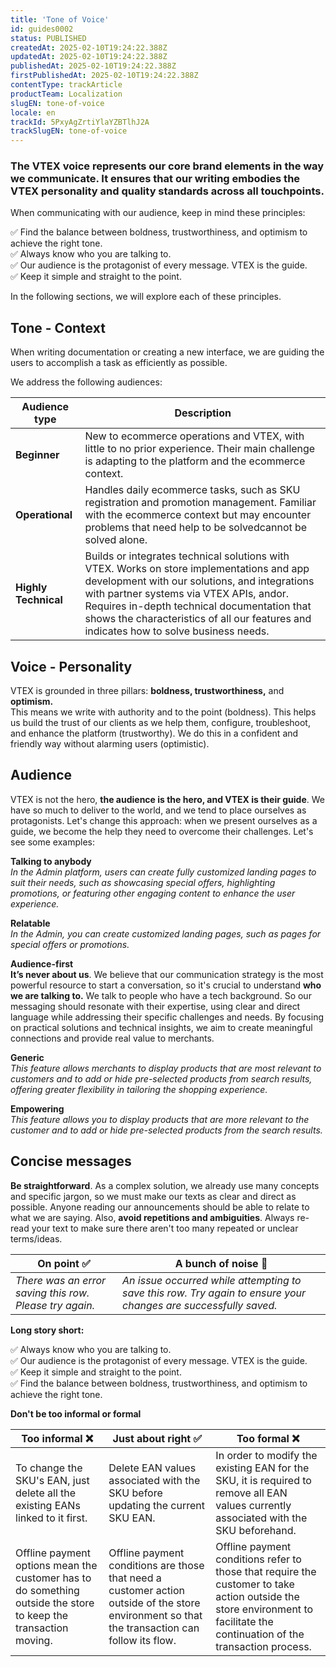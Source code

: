 ```yaml
---
title: 'Tone of Voice'
id: guides0002
status: PUBLISHED
createdAt: 2025-02-10T19:24:22.388Z
updatedAt: 2025-02-10T19:24:22.388Z
publishedAt: 2025-02-10T19:24:22.388Z
firstPublishedAt: 2025-02-10T19:24:22.388Z
contentType: trackArticle
productTeam: Localization
slugEN: tone-of-voice
locale: en
trackId: 5PxyAgZrtiYlaYZBTlhJ2A
trackSlugEN: tone-of-voice
---
```


### The VTEX voice represents our **core brand elements** in the way we communicate. It ensures that our writing embodies the **VTEX personality and quality standards** across all touchpoints.

When communicating with our audience, keep in mind these principles:

✅ Find the balance between boldness, trustworthiness, and optimism to achieve the right tone.  
✅ Always know who you are talking to.  
✅ Our audience is the protagonist of every message. VTEX is the guide.  
✅ Keep it simple and straight to the point.

In the following sections, we will explore each of these principles.

## Tone - Context

When writing documentation or creating a new interface, we are guiding the users to accomplish a task as efficiently as possible. 

We address the following audiences:

| Audience type | Description |
| --- | --- |
| **Beginner** | New to ecommerce operations and VTEX, with little to no prior experience. Their main challenge is adapting to the platform and the ecommerce context. |
| **Operational** | Handles daily ecommerce tasks, such as SKU registration and promotion management. Familiar with the ecommerce context but may encounter problems that need help to be solvedcannot be solved alone. |
| **Highly Technical** | Builds or integrates technical solutions with VTEX. Works on store implementations and app development with our solutions, and integrations with partner systems via VTEX APIs, andor. Requires in-depth technical documentation that shows the characteristics of all our features and indicates how to solve business needs. | 

## Voice - Personality

VTEX is grounded in three pillars: **boldness, trustworthiness,** and **optimism.**   
This means we write with authority and to the point (boldness). This helps us build the trust of our clients as we help them, configure, troubleshoot, and enhance the platform (trustworthy). We do this in a confident and friendly way without alarming users (optimistic).

## Audience

VTEX is not the hero, **the audience is the hero, and VTEX is their guide**. We have so much to deliver to the world, and we tend to place ourselves as protagonists. Let's change this approach: when we present ourselves as a guide, we become the help they need to overcome their challenges. Let's see some examples:

**Talking to anybody**  
*In the Admin platform, users can create fully customized landing pages to suit their needs, such as showcasing special offers, highlighting promotions, or featuring other engaging content to enhance the user experience.* 

**Relatable**  
*In the Admin, you can create customized landing pages, such as pages for special offers or promotions.* 

**Audience-first**  
**It’s never about us**. We believe that our communication strategy is the most powerful resource to start a conversation, so it's crucial to understand **who we are talking to.** We talk to people who have a tech background. So our messaging should resonate with their expertise, using clear and direct language while addressing their specific challenges and needs. By focusing on practical solutions and technical insights, we aim to create meaningful connections and provide real value to merchants.

**Generic**  
*This feature allows merchants to display products that are most relevant to customers and to add or hide pre-selected products from search results, offering greater flexibility in tailoring the shopping experience.* 

**Empowering**  
*This feature allows you to display products that are more relevant to the customer and to add or hide pre-selected products from the search results.* 

## Concise messages

**Be straightforward**. As a complex solution, we already use many concepts and specific jargon, so we must make our texts as clear and direct as possible. Anyone reading our announcements should be able to relate to what we are saying. Also, **avoid repetitions and ambiguities**. Always re-read your text to make sure there aren't too many repeated or unclear terms/ideas.

| On point ✅ | A bunch of noise 🚫 |
| --- | --- |
| *There was an error saving this row. Please try again.* | *An issue occurred while attempting to save this row. Try again to ensure your changes are successfully saved.*  |

**Long story short:**

✅ Always know who you are talking to.  
✅ Our audience is the protagonist of every message. VTEX is the guide.  
✅ Keep it simple and straight to the point.  
✅ Find the balance between boldness, trustworthiness, and optimism to achieve the right tone.

**Don't be too informal or formal**

| Too informal ❌ | Just about right ✅ | Too formal ❌ |
| --- | --- | --- |
| To change the SKU's EAN, just delete all the existing EANs linked to it first. | Delete EAN values associated with the SKU before updating the current SKU EAN. | In order to modify the existing EAN for the SKU, it is required to remove all EAN values currently associated with the SKU beforehand. |
| Offline payment options mean the customer has to do something outside the store to keep the transaction moving. | Offline payment conditions are those that need a customer action outside of the store environment so that the transaction can follow its flow. | Offline payment conditions refer to those that require the customer to take action outside the store environment to facilitate the continuation of the transaction process. |

